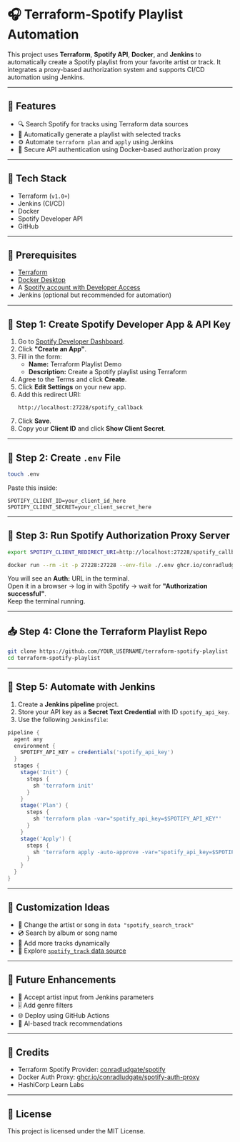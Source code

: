 # 🎧 Terraform-Spotify Playlist Automation

This project uses **Terraform**, **Spotify API**, **Docker**, and **Jenkins** to automatically create a Spotify playlist from your favorite artist or track. It integrates a proxy-based authorization system and supports CI/CD automation using Jenkins.

---

## 📌 Features

- 🔍 Search Spotify for tracks using Terraform data sources
- 🎼 Automatically generate a playlist with selected tracks
- ⚙️ Automate `terraform plan` and `apply` using Jenkins
- 🔐 Secure API authentication using Docker-based authorization proxy

---

## 🚀 Tech Stack

- Terraform (`v1.0+`)
- Jenkins (CI/CD)
- Docker
- Spotify Developer API
- GitHub

---

## 📝 Prerequisites

- [Terraform](https://www.terraform.io/downloads.html)
- [Docker Desktop](https://www.docker.com/products/docker-desktop)
- A [Spotify account with Developer Access](https://developer.spotify.com/dashboard)
- Jenkins (optional but recommended for automation)

---

## 🔐 Step 1: Create Spotify Developer App & API Key

1. Go to [Spotify Developer Dashboard](https://developer.spotify.com/dashboard).
2. Click **"Create an App"**.
3. Fill in the form:
    - **Name:** Terraform Playlist Demo  
    - **Description:** Create a Spotify playlist using Terraform
4. Agree to the Terms and click **Create**.
5. Click **Edit Settings** on your new app.
6. Add this redirect URI:
   ```
   http://localhost:27228/spotify_callback
   ```
7. Click **Save**.
8. Copy your **Client ID** and click **Show Client Secret**.

---

## 📁 Step 2: Create `.env` File

```bash
touch .env
```

Paste this inside:

```env
SPOTIFY_CLIENT_ID=your_client_id_here
SPOTIFY_CLIENT_SECRET=your_client_secret_here
```

---

## 🐳 Step 3: Run Spotify Authorization Proxy Server

```bash
export SPOTIFY_CLIENT_REDIRECT_URI=http://localhost:27228/spotify_callback

docker run --rm -it -p 27228:27228 --env-file ./.env ghcr.io/conradludgate/spotify-auth-proxy
```

You will see an **Auth:** URL in the terminal.  
Open it in a browser → log in with Spotify → wait for **"Authorization successful"**.  
Keep the terminal running.

---

## 📥 Step 4: Clone the Terraform Playlist Repo

```bash
git clone https://github.com/YOUR_USERNAME/terraform-spotify-playlist
cd terraform-spotify-playlist
```

---

## 🤖 Step 5: Automate with Jenkins

1. Create a **Jenkins pipeline** project.
2. Store your API key as a **Secret Text Credential** with ID `spotify_api_key`.
3. Use the following `Jenkinsfile`:

```groovy
pipeline {
  agent any
  environment {
    SPOTIFY_API_KEY = credentials('spotify_api_key')
  }
  stages {
    stage('Init') {
      steps {
        sh 'terraform init'
      }
    }
    stage('Plan') {
      steps {
        sh 'terraform plan -var="spotify_api_key=$SPOTIFY_API_KEY"'
      }
    }
    stage('Apply') {
      steps {
        sh 'terraform apply -auto-approve -var="spotify_api_key=$SPOTIFY_API_KEY"'
      }
    }
  }
}
```

---

## 🌟 Customization Ideas

- 🎨 Change the artist or song in `data "spotify_search_track"`
- 💿 Search by album or song name
- 🔀 Add more tracks dynamically
- 🔎 Explore [`spotify_track` data source](https://registry.terraform.io/providers/conradludgate/spotify/latest/docs/data-sources/track)

---

## 🧠 Future Enhancements

- 🎤 Accept artist input from Jenkins parameters
- 🎚️ Add genre filters
- 🌐 Deploy using GitHub Actions
- 🧠 AI-based track recommendations

---

## 📣 Credits

- Terraform Spotify Provider: [conradludgate/spotify](https://github.com/conradludgate/terraform-provider-spotify)
- Docker Auth Proxy: [ghcr.io/conradludgate/spotify-auth-proxy](https://github.com/conradludgate/spotify-auth-proxy)
- HashiCorp Learn Labs

---

## 📜 License

This project is licensed under the MIT License.
